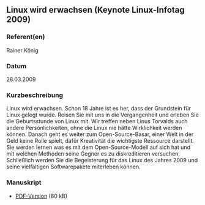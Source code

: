 
 
## Linux wird erwachsen (Keynote Linux-Infotag 2009)


### Referent(en)
 Rainer König

### Datum
 28.03.2009

### Kurzbeschreibung
 Linux wird erwachsen. Schon 18 Jahre ist es her, dass der Grundstein für Linux gelegt wurde. Reisen Sie mit uns in die Vergangenheit und erleben Sie die Geburtsstunde von Linux mit. Wir treffen neben Linus Torvalds auch andere Persönlichkeiten, ohne die Linux nie hätte Wirklichkeit werden können. Danach geht es weiter zum Open-Source-Basar, einer Welt in der Geld keine Rolle spielt, dafür Kreativität die wichtigste Ressource darstellt. Sie werden lernen was es mit dem Open-Source-Modell auf sich hat und mit welchen Methoden seine Gegner es zu diskreditieren versuchen. Schließlich werden Sie die Begeisterung für das Linux des Jahres 2009 und seine vielfältigen Softwarepakete miterleben können.

### Manuskript

          
* [PDF-Version](/download/Vortraege/Keynote_LIT_2009.pdf) (80 kB)
                 
      
  

